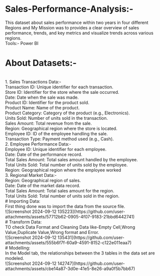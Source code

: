 # Sales-Performance-Analysis:-
This dataset about sales performance within two years in four different Regions and My Mission was to provides a clear overview of sales performance, trends, and key metrics and visualize trends across various regions.
<br>
Tools:- Power BI
<br>
# About Datasets:-
<br>
1. Sales Transactions Data:-
<br>
Transaction ID:  Unique identifier for each transaction.
<br>
Store ID:  Identifier for the store where the sale occurred.
<br>
Date:  Date when the sale was made.
<br>
Product ID:  Identifier for the product sold.
<br>
Product Name:  Name of the product.
<br>
Product Category:  Category of the product (e.g., Electronics).
<br>
Units Sold:  Number of units sold in the transaction.
<br>
Sales Amount:  Total revenue from the sale.
<br>
Region:  Geographical region where the store is located.
<br>
Employee ID:  ID of the employee handling the sale.
<br>
Transaction Type:  Payment method used (e.g., Cash).
<br>
2. Employee Performance Data:-
<br>
Employee ID:  Unique identifier for each employee.
<br>
Date:  Date of the performance record.
<br>
Total Sales Amount:  Total sales amount handled by the employee.
<br>
Total Units Sold:  Total number of units sold by the employee.
<br>
Region:  Geographical region where the employee worked
<br>
3. Regional Market Data:-
<br>
Region:  Geographical region of sales.
<br>
Date:  Date of the market data record.
<br>
Total Sales Amount:  Total sales amount for the region.
<br>
Total Units Sold:  Total number of units sold in the region.
<br>
# Importing Data:
<br>
First thing done was to import the data from the source file.
<br>
![Screenshot 2024-09-12 135223](https://github.com/user-attachments/assets/57712b62-0905-4f07-9183-21bbd6442741)
<br>
# Transform Data:
<br>
TO check Data Format and Cleaning Data like-Empty Cell,Wrong Value,Duplicate Value,Wrong format and Error.
<br>
![Screenshot 2024-09-12 135431](https://github.com/user-attachments/assets/555b6f7f-60a9-4591-8152-c122e011eaa7)
<br>
# Modelling:
<br>
In the Model tab, the relationships between the 3 tables in the data set are modeled.
<br>
![Screenshot 2024-09-12 142747](https://github.com/user-attachments/assets/cbe14a87-3d0e-41e5-8e26-a9a0f5b7bb67)




